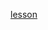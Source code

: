 [lesson]: <https://learn.unity.com/tutorial/1-3-make-the-camera-follow-the-vehicle-with-variables?courseId=5cf96c41edbc2a2ca6e8810f&projectId=5caccdfbedbc2a3cef0efe63>
[slides]: <>
[template]: <>

[lesson][]
